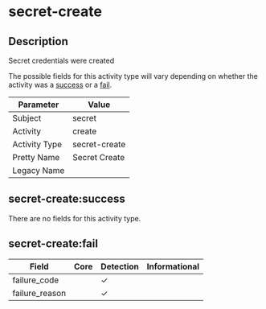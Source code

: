 secret-create
=============

Description
-----------
Secret credentials were created

The possible fields for this activity type will vary depending on whether the activity was a [success](#secret-createsuccess) or a [fail](#secret-createfail).

| Parameter     | Value         |
| ------------- | ------------- |
| Subject       | secret        |
| Activity      | create        |
| Activity Type | secret-create |
| Pretty Name   | Secret Create |
| Legacy Name   |               |

secret-create:success
---------------------

There are no fields for this activity type.


secret-create:fail
------------------

| Field          | Core | Detection | Informational |
| -------------- | ---- | --------- | ------------- |
| failure_code   |      | &#10003;  |               |
| failure_reason |      | &#10003;  |               |